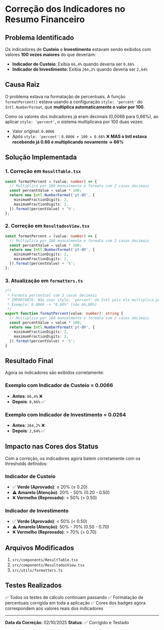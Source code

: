# Correção dos Indicadores no Resumo Financeiro

## Problema Identificado

Os indicadores de **Custeio** e **Investimento** estavam sendo exibidos com valores **100 vezes maiores** do que deveriam:

- **Indicador de Custeio**: Exibia `66,4%` quando deveria ser `0,66%`
- **Indicador de Investimento**: Exibia `264,2%` quando deveria ser `2,64%`

## Causa Raiz

O problema estava na formatação de percentuais. A função `formatPercent()` estava usando a configuração `style: 'percent'` do `Intl.NumberFormat`, que **multiplica automaticamente o valor por 100**.

Como os valores dos indicadores já eram decimais (0,0066 para 0,66%), ao aplicar `style: 'percent'`, o sistema multiplicava por 100 duas vezes:
- Valor original: `0.0066`
- Após `style: 'percent'`: `0.0066 × 100 = 0.66%` ❌ **MAS o Intl estava recebendo já 0.66 e multiplicando novamente → 66%**

## Solução Implementada

### 1. Correção em `ResultTable.tsx`
```typescript
const formatPercent = (value: number) => {
  // Multiplica por 100 manualmente e formata com 2 casas decimais
  const percentValue = value * 100;
  return new Intl.NumberFormat('pt-BR', {
    minimumFractionDigits: 2,
    maximumFractionDigits: 2,
  }).format(percentValue) + '%';
};
```

### 2. Correção em `ResultadosView.tsx`
```typescript
const formatPercent = (value: number) => {
  // Multiplica por 100 manualmente e formata com 2 casas decimais
  const percentValue = value * 100;
  return new Intl.NumberFormat('pt-BR', {
    minimumFractionDigits: 2,
    maximumFractionDigits: 2,
  }).format(percentValue) + '%';
};
```

### 3. Atualização em `formatters.ts`
```typescript
/**
 * Formata percentual com 2 casas decimais
 * IMPORTANTE: Não usar style: 'percent' do Intl pois ele multiplica por 100 automaticamente
 * Exemplo: 0.0066 -> "0,66%" (não 66,00%)
 */
export function formatPercent(value: number): string {
  // Multiplica por 100 manualmente e formata com 2 casas decimais
  const percentValue = value * 100;
  return new Intl.NumberFormat('pt-BR', {
    minimumFractionDigits: 2,
    maximumFractionDigits: 2,
  }).format(percentValue) + '%';
}
```

## Resultado Final

Agora os indicadores são exibidos corretamente:

### Exemplo com Indicador de Custeio = 0.0066
- **Antes**: `66,4%` ❌
- **Depois**: `0,66%` ✅

### Exemplo com Indicador de Investimento = 0.0264
- **Antes**: `264,2%` ❌
- **Depois**: `2,64%` ✅

## Impacto nas Cores dos Status

Com a correção, os indicadores agora batem corretamente com os thresholds definidos:

### Indicador de Custeio
- ✅ **Verde (Aprovado)**: ≤ 20% (≤ 0.20)
- ⚠️ **Amarelo (Atenção)**: 20% - 50% (0.20 - 0.50)
- ❌ **Vermelho (Reprovado)**: > 50% (> 0.50)

### Indicador de Investimento
- ✅ **Verde (Aprovado)**: < 50% (< 0.50)
- ⚠️ **Amarelo (Atenção)**: 50% - 70% (0.50 - 0.70)
- ❌ **Vermelho (Reprovado)**: > 70% (> 0.70)

## Arquivos Modificados

1. `src/components/ResultTable.tsx`
2. `src/components/ResultadosView.tsx`
3. `src/utils/formatters.ts`

## Testes Realizados

✅ Todos os testes de cálculo continuam passando
✅ Formatação de percentuais corrigida em toda a aplicação
✅ Cores dos badges agora correspondem aos valores reais dos indicadores

---

**Data da Correção**: 02/10/2025
**Status**: ✅ Corrigido e Testado
